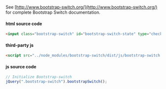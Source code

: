 See [http://www.bootstrap-switch.org/](http://www.bootstrap-switch.org/) for complete Bootstrap Switch documentation.

#### html source code

```html
<input class="bootstrap-switch" id="bootstrap-switch-state" type="checkbox" checked>
```

#### third-party js

```html
<script src="../node_modules/bootstrap-switch/dist/js/bootstrap-switch.min.js"></script>
```

#### js source code
```js
// Initialize Bootstrap-switch
jQuery(".bootstrap-switch").bootstrapSwitch();
```